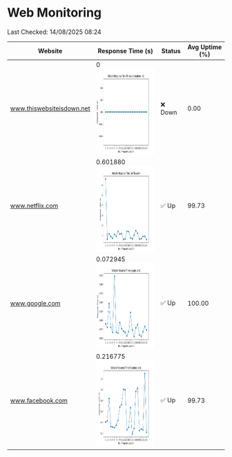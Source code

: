 # Web Monitoring

Last Checked: 14/08/2025 08:24

| Website | Response Time (s) | Status | Avg Uptime (%) |
|---------|-------------------|--------|----------------|
| www.thiswebsiteisdown.net | 0 <br> <img src="graph/thiswebsiteisdown.net.png" alt="Graph" width="200" height="200">  | ❌ Down | 0.00 |
| www.netflix.com | 0.601880 <br> <img src="graph/netflix.com.png" alt="Graph" width="200" height="200">  | ✅ Up | 99.73 |
| www.google.com | 0.072945 <br> <img src="graph/google.com.png" alt="Graph" width="200" height="200">  | ✅ Up | 100.00 |
| www.facebook.com | 0.216775 <br> <img src="graph/facebook.com.png" alt="Graph" width="200" height="200">  | ✅ Up | 99.73 |
